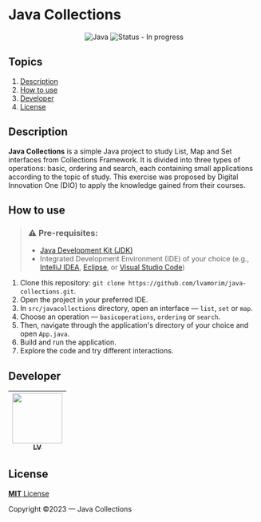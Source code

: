 # Java Collections
<div align="center">
  <img src="https://img.shields.io/badge/java-%23ED8B00.svg?style=for-the-badge&logo=openjdk&logoColor=white" alt="Java">
  <img src="https://img.shields.io/badge/status-in_progress-yellow?style=for-the-badge" alt="Status - In progress">
  <br>
</div>

## Topics
1. [Description](#description)
2. [How to use](#how-to-use)
4. [Developer](#developer)
5. [License](#license)

## Description
**Java Collections** is a simple Java project to study List, Map and Set interfaces from Collections Framework. It is divided into three types of operations: basic, ordering and search, each containing small applications according to the topic of study. This exercise was proposed by Digital Innovation One (DIO) to apply the knowledge gained from their courses.

## How to use
> ### ⚠ Pre-requisites:
> - [Java Development Kit (JDK)](https://www.oracle.com/java/technologies/downloads/)
> - Integrated Development Environment (IDE) of your choice (e.g., [IntelliJ IDEA](https://www.jetbrains.com/idea/download/?section=windows), [Eclipse](https://www.eclipse.org/downloads/), or [Visual Studio Code](https://code.visualstudio.com/download))

1. Clone this repository: `git clone https://github.com/lvamorim/java-collections.git`.
2. Open the project in your preferred IDE.
3. In `src/javacollections` directory, open an interface — `list`, `set` or `map`.
4. Choose an operation — `basicoperations`, `ordering` or `search`.
5. Then, navigate through the application's directory of your choice and open `App.java`.
6. Build and run the application.
7. Explore the code and try different interactions.

## Developer
| [<img src="https://github.com/lvamorim.png" width=100><br><sub>LV</sub>](https://github.com/lvamorim) |
| :---: |

## License
[**MIT** License](https://github.com/lvamorim/java-collections/blob/main/LICENSE)

Copyright ©2023 — Java Collections
